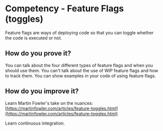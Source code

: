 # Competency - Feature Flags (toggles)

Feature flags are ways of deploying code so that you can toggle whether the code is executed or not.


## How do you prove it?
You can talk about the four different types of feature flags and when you should use them.
You can't talk about the use of WIP feature flags and how to track them.
You can show examples in your code of using feature flags.

## How do you improve it?

Learn Martin Fowler's take on the nuances: [https://martinfowler.com/articles/feature-toggles.html](https://martinfowler.com/articles/feature-toggles.html)

Learn continuous integration.
